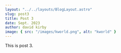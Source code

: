 ```yaml
---
layout: "../../layouts/BlogLayout.astro"
slug: post3
title: Post 3
date: Sept. 2023
author: david kirby
image: { src: "/images/kworld.png", alt: "kworld" }
---
```


This is post 3.
